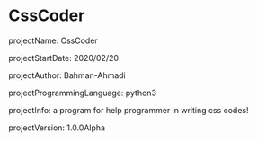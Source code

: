 # CssCoder
projectName: CssCoder

projectStartDate: 2020/02/20

projectAuthor: Bahman-Ahmadi

projectProgrammingLanguage: python3

projectInfo: a program for help programmer in writing css codes!

projectVersion: 1.0.0Alpha



